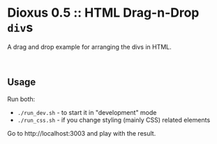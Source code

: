 # Dioxus 0.5 :: HTML Drag-n-Drop `div`s

A drag and drop example for arranging the divs in HTML.

<br/>

## Usage

Run both:

-   `./run_dev.sh` - to start it in "development" mode
-   `./run_css.sh` - if you change styling (mainly CSS) related elements

Go to http://localhost:3003 and play with the result.
